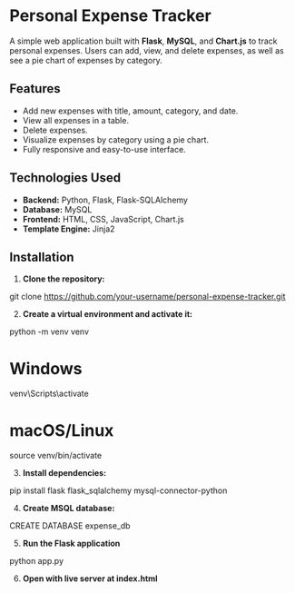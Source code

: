 # Personal Expense Tracker

A simple web application built with **Flask**, **MySQL**, and **Chart.js** to track personal expenses. Users can add, view, and delete expenses, as well as see a pie chart of expenses by category.


## Features

- Add new expenses with title, amount, category, and date.
- View all expenses in a table.
- Delete expenses.
- Visualize expenses by category using a pie chart.
- Fully responsive and easy-to-use interface.


## Technologies Used

- **Backend:** Python, Flask, Flask-SQLAlchemy  
- **Database:** MySQL  
- **Frontend:** HTML, CSS, JavaScript, Chart.js  
- **Template Engine:** Jinja2  


## Installation

1. **Clone the repository:**

git clone https://github.com/your-username/personal-expense-tracker.git

2. **Create a virtual environment and activate it:**

python -m venv venv
# Windows
venv\Scripts\activate
# macOS/Linux
source venv/bin/activate

3.  **Install dependencies:**

pip install flask flask_sqlalchemy mysql-connector-python

4.  **Create MSQL database:**

   CREATE DATABASE expense_db

5. **Run the Flask application**

python app.py

6. **Open with live server at index.html**
   

